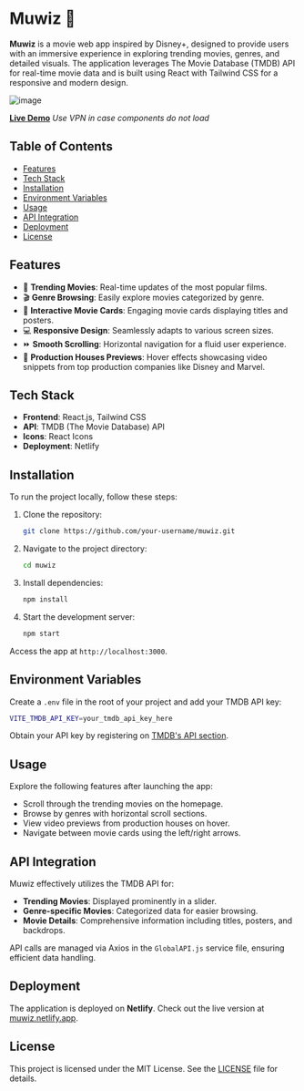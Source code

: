 # Muwiz 🎥

**Muwiz** is a movie web app inspired by Disney+, designed to provide users with an immersive experience in exploring trending movies, genres, and detailed visuals. The application leverages The Movie Database (TMDB) API for real-time movie data and is built using React with Tailwind CSS for a responsive and modern design.

![image](https://github.com/user-attachments/assets/521b8a04-fe64-4125-a819-cd41c52292d3)


[**Live Demo**](https://muwiz.netlify.app) *Use VPN in case components do not load*

## Table of Contents
- [Features](#features)
- [Tech Stack](#tech-stack)
- [Installation](#installation)
- [Environment Variables](#environment-variables)
- [Usage](#usage)
- [API Integration](#api-integration)
- [Deployment](#deployment)
- [License](#license)

## Features

- 🌟 **Trending Movies**: Real-time updates of the most popular films.
- 🎬 **Genre Browsing**: Easily explore movies categorized by genre.
- 🎥 **Interactive Movie Cards**: Engaging movie cards displaying titles and posters.
- 💻 **Responsive Design**: Seamlessly adapts to various screen sizes.
- ⏩ **Smooth Scrolling**: Horizontal navigation for a fluid user experience.
- 🎦 **Production Houses Previews**: Hover effects showcasing video snippets from top production companies like Disney and Marvel.

## Tech Stack

- **Frontend**: React.js, Tailwind CSS
- **API**: TMDB (The Movie Database) API
- **Icons**: React Icons
- **Deployment**: Netlify

## Installation

To run the project locally, follow these steps:

1. Clone the repository:
   ```bash
   git clone https://github.com/your-username/muwiz.git
   ```

2. Navigate to the project directory:
   ```bash
   cd muwiz
   ```

3. Install dependencies:
   ```bash
   npm install
   ```

4. Start the development server:
   ```bash
   npm start
   ```

Access the app at `http://localhost:3000`.

## Environment Variables

Create a `.env` file in the root of your project and add your TMDB API key:

```bash
VITE_TMDB_API_KEY=your_tmdb_api_key_here
```

Obtain your API key by registering on [TMDB's API section](https://developers.themoviedb.org/3/getting-started/introduction).

## Usage

Explore the following features after launching the app:
- Scroll through the trending movies on the homepage.
- Browse by genres with horizontal scroll sections.
- View video previews from production houses on hover.
- Navigate between movie cards using the left/right arrows.

## API Integration

Muwiz effectively utilizes the TMDB API for:
- **Trending Movies**: Displayed prominently in a slider.
- **Genre-specific Movies**: Categorized data for easier browsing.
- **Movie Details**: Comprehensive information including titles, posters, and backdrops.

API calls are managed via Axios in the `GlobalAPI.js` service file, ensuring efficient data handling.

## Deployment

The application is deployed on **Netlify**. Check out the live version at [muwiz.netlify.app](https://muwiz.netlify.app).

## License

This project is licensed under the MIT License. See the [LICENSE](./LICENSE) file for details.
